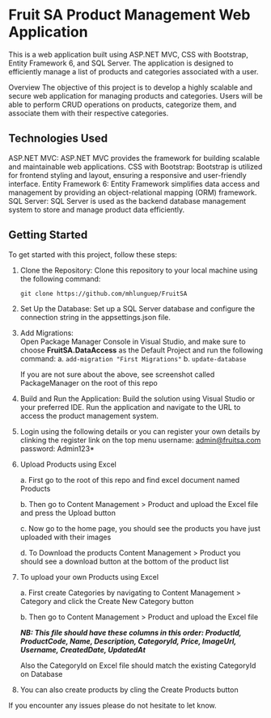 # Fruit SA Product Management Web Application

This is a web application built using ASP.NET MVC, CSS with Bootstrap, Entity Framework 6, and SQL Server. The application is designed to efficiently manage a list of products and categories associated with a user.

Overview
The objective of this project is to develop a highly scalable and secure web application for managing products and categories. Users will be able to perform CRUD operations on products, categorize them, and associate them with their respective categories.

## Technologies Used

ASP.NET MVC: ASP.NET MVC provides the framework for building scalable and maintainable web applications.
CSS with Bootstrap: Bootstrap is utilized for frontend styling and layout, ensuring a responsive and user-friendly interface.
Entity Framework 6: Entity Framework simplifies data access and management by providing an object-relational mapping (ORM) framework.
SQL Server: SQL Server is used as the backend database management system to store and manage product data efficiently.

## Getting Started

To get started with this project, follow these steps:

1. Clone the Repository: Clone this repository to your local machine using the following command:

   `git clone https://github.com/mhlunguep/FruitSA`

2. Set Up the Database: Set up a SQL Server database and configure the connection string in the appsettings.json file.

3. Add Migrations:  
   Open Package Manager Console in Visual Studio, and make sure to choose **FruitSA.DataAccess** as the Default Project and run the following command:
   a. `add-migration "First Migrations"`
   b. `update-database`

   If you are not sure about the above, see screenshot called PackageManager on the root of this repo

4. Build and Run the Application: Build the solution using Visual Studio or your preferred IDE. Run the application and navigate to the URL to access the product management system.

5. Login using the following details or you can register your own details by clinking the register link on the top menu
   username: admin@fruitsa.com
   password: Admin123\*

6. Upload Products using Excel
   
   a. First go to the root of this repo and find excel document named Products
   
   b. Then go to Content Management > Product and upload the Excel file and press the Upload button
   
   c. Now go to the home page, you should see the products you have just uploaded with their images
   
   d. To Download the products Content Management > Product you should see a download button at the bottom of the product list
   
8. To upload your own Products using Excel
   
   a. First create Categories by navigating to Content Management > Category and click the Create New Category button
   
   b. Then go to Content Management > Product and upload the Excel file
   
   **_NB: This file should have these columns in this order: ProductId, ProductCode, Name, Description, CategoryId, Price, ImageUrl, Username, CreatedDate, UpdatedAt_**
   
   Also the CategoryId on Excel file should match the existing CategoryId on Database
   
10. You can also create products by cling the Create Products button

If you encounter any issues please do not hesitate to let know.
